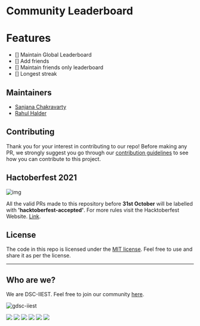 # Community Leaderboard

# Features

- [] Maintain Global Leaderboard
- [] Add friends
- [] Maintain friends only leaderboard
- [] Longest streak

## Maintainers
- [Sanjana Chakravarty](https://github.com/Sanjana00)
- [Rahul Halder](https://github.com/hrahul2605)
  
## Contributing

Thank you for your interest in contributing to our repo! Before making any PR, we strongly suggest you go through our [contribution guidelines](./CONTIRBUTING.md) to see how you can contribute to this project.

## Hactoberfest 2021

![img](https://hacktoberfest.digitalocean.com/_nuxt/img/logo-hacktoberfest-full.f42e3b1.svg)

All the valid PRs made to this repository before **31st October** will be labelled with **'hacktoberfest-accepted'**. For more rules visit the Hacktoberfest Website. [Link](https://hacktoberfest.digitalocean.com/resources/participation).

## License

The code in this repo is licensed under the [MIT license](./LICENSE). Feel free to use and share it as per the license.

<hr>

## Who are we?

We are DSC-IIEST. Feel free to join our community [here](https://gdsc.community.dev/indian-institute-of-engineering-science-and-technology-shibpur-howrah-1/).

![gdsc-iiest](https://raw.githubusercontent.com/dsc-iiest/.github/main/assets/banner/light-transparent-fullname.svg)


<a href="https://www.linkedin.com/company/dsc-iiest/"><img src="https://img.shields.io/badge/-DSC--IIEST-blue?style=for-the-badge&logo=Linkedin&logoColor=white"></a>
<a href="https://www.youtube.com/channel/UCkArLcgek88KQMbIu2kmygQ"><img src="https://img.shields.io/badge/YouTube-FF0000?style=for-the-badge&logo=youtube&logoColor=white"></a>
<a href="https://twitter.com/dsciiest"><img src="https://img.shields.io/badge/Twitter-1DA1F2?style=for-the-badge&logo=twitter&logoColor=white"></a>
<a href="https://www.facebook.com/dsciiest"><img src="https://img.shields.io/badge/Facebook-1877F2?style=for-the-badge&logo=facebook&logoColor=white"></a>
<a href="https://instagram.com/dsciiest"><img src="https://img.shields.io/badge/Instagram-E4405F?style=for-the-badge&logo=instagram&logoColor=white"></a>
<a href="https://discord.gg/e2Yc3dt7JM"><img src="https://img.shields.io/badge/Discord-7289DA?style=for-the-badge&logo=discord&logoColor=white"></a>
